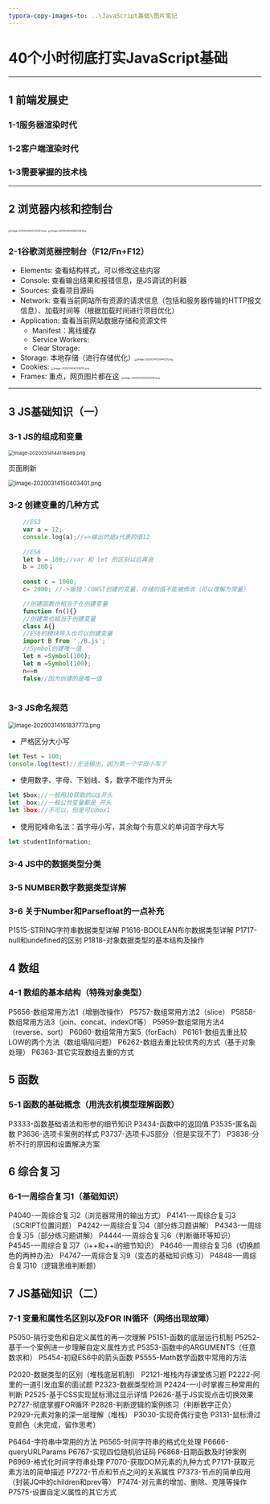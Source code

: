 ```yaml
---
typora-copy-images-to: ..\JavaScript基础\图片笔记
---
```


# 40个小时彻底打实JavaScript基础



---

## 1 前端发展史

### 1-1服务器渲染时代



### 1-2客户端渲染时代



### 1-3需要掌握的技术栈



---

## 2 浏览器内核和控制台

<img src="T:\JavaScript基础\图片笔记\gVO61mGedCDM58Q.png" alt="image-20200314125732767.png" style="zoom:33%;" /> 				 <img src="T:\JavaScript基础\图片笔记\Mc5JeG6bLnXFZRS.png" alt="image-20200314130923128.png" style="zoom: 33%;" /> 

### 2-1谷歌浏览器控制台（F12/Fn+F12）

- Elements: 查看结构样式，可以修改这些内容
- Console: 查看输出结果和报错信息，是JS调试的利器
- Sources: 查看项目源码
- Network: 查看当前网站所有资源的请求信息（包括和服务器传输的HTTP报文信息）、加载时间等（根据加载时间进行项目优化）
- Application: 查看当前网站数据存储和资源文件
  - Manifest：离线缓存
  - Service Workers:
  - Clear Storage:
- Storage: 本地存储（进行存储优化）<img src="T:\JavaScript基础\图片笔记\2EZNauLGcHxRWqo.png" alt="image-20200314133044331.png" style="zoom:33%;" />
- Cookies: <img src="T:\JavaScript基础\图片笔记\jPSwkRpcVd4Nfm6.png" alt="image-20200314143338701.png" style="zoom:33%;" />
- Frames: 重点，网页图片都在这 <img src="T:\JavaScript基础\图片笔记\SMhtyBr6xOA1JQq.png" alt="image-20200314143554305.png" style="zoom:33%;" />



---

## 3 JS基础知识（一）

### 3-1 JS的组成和变量

<img src="T:\JavaScript基础\图片笔记\bsxt1U7Z9HKuY6p.png" alt="image-20200314144118469.png" style="zoom:67%;" />

页面刷新

<img src="T:\JavaScript基础\图片笔记\eDjPl9AwFGZaJHp.png" alt="image-20200314150403401.png" style="zoom:80%;" />  


### 3-2 创建变量的几种方式
```javascript
	//ES3
	var a = 12;
	console.log(a);//=>输出的是a代表的值12
	
	//ES6
	let b = 100;//var 和 let 的区别以后再说
	b = 200；
	
	const c = 1000;
	c= 2000; //->报错：CONST创建的变量，存储的值不能被修改（可以理解为常量）

	//创建函数也相当于在创建变量
	function fn(){}
	//创建类也相当于创建变量
	class A{}
	//ES6的模块导入也可以创建变量
	import B from './B.js';
	//Symbol创建唯一值
	let n =Symbol(100);
	let m =Symbol(100);
	n==m
	false//因为创建的是唯一值
	
```

### 3-3 JS命名规范

<img src="T:\JavaScript基础\图片笔记\CEfgOryc27m9NoK.png" alt="image-20200314161837773.png" style="zoom:80%;" />

- 严格区分大小写
```javascript
let Test = 100;
console.log(test)//无法输出，因为第一个字母小写了
```

- 使用数字、字母、下划线、$，数字不能作为开头

```javascript
let $box;//一般用JQ获取的以$开头
let _box;//一般公共变量都是_开头
let 1box;//不可以，但是可以box1
```

- 使用驼峰命名法：首字母小写，其余每个有意义的单词首字母大写

```javascript
let studentInformation;
```




### 3-4 JS中的数据类型分类



### 3-5 NUMBER数字数据类型详解



### 3-6 关于Number和Parsefloat的一点补充

P1515-STRING字符串数据类型详解
P1616-BOOLEAN布尔数据类型详解
P1717-null和undefined的区别
P1818-对象数据类型的基本结构及操作



## 4 数组

### 4-1 数组的基本结构（特殊对象类型）

P5656-数组常用方法1（增删改操作）
P5757-数组常用方法2（slice）
P5858-数组常用方法3（join、concat、indexOf等）
P5959-数组常用方法4（reverse、sort）
P6060-数组常用方案5（forEach）
P6161-数组去重比较LOW的两个方法（数组塌陷问题）
P6262-数组去重比较优秀的方式（基于对象处理）
P6363-其它实现数组去重的方式



## 5 函数

### 5-1 函数的基础概念（用洗衣机模型理解函数）



P3333-函数基础语法和形参的细节知识
P3434-函数中的返回值
P3535-匿名函数
P3636-选项卡案例的样式
P3737-选项卡JS部分（但是实现不了）
P3838-分析不行的原因和设置解决方案



## 6 综合复习

### 6-1一周综合复习1（基础知识）





P4040-一周综合复习2（浏览器常用的输出方式）
P4141-一周综合复习3（SCRIPT位置问题）
P4242-一周综合复习4（部分练习题讲解）
P4343-一周综合复习5（部分练习题讲解）
P4444-一周综合复习6（判断循环等知识）
P4545-一周综合复习7（i++和++i的细节知识）
P4646-一周综合复习8（切换颜色的两种办法）
P4747-一周综合复习9（变态的基础知识练习）
P4848-一周综合复习10（逻辑思维判断题）







## 7 JS基础知识（二）

### 7-1 变量和属性名区别以及FOR IN循环（网络出现故障）



P5050-隔行变色和自定义属性的再一次理解
P5151-函数的底层运行机制
P5252-基于一个案例进一步理解自定义属性方式
P5353-函数中的ARGUMENTS（任意数求和）
P5454-初窥ES6中的箭头函数
P5555-Math数学函数中常用的方法



P2020-数据类型的区别（堆栈底层机制）
P2121-堆栈内存课堂练习题
P2222-阿里的一道引发血案的面试题
P2323-数据类型检测
P2424-一小时掌握三种常用的判断
P2525-基于CSS实现鼠标滑过显示详情
P2626-基于JS实现点击切换效果
P2727-彻底掌握FOR循环
P2828-判断逻辑的案例练习（判断数字正负）
P2929-元素对象的深一层理解（堆栈）
P3030-实现奇偶行变色
P3131-鼠标滑过变颜色（未完成，留作思考）





P6464-字符串中常用的方法
P6565-时间字符串的格式化处理
P6666-queryURLParams
P6767-实现四位随机验证码
P6868-日期函数及时钟案例
P6969-格式化时间字符串处理
P7070-获取DOM元素的九种方式
P7171-获取元素方法的简单描述
P7272-节点和节点之间的关系属性
P7373-节点的简单应用（封装JQ中的children和prev等）
P7474-对元素的增加、删除、克隆等操作
P7575-设置自定义属性的其它方式
